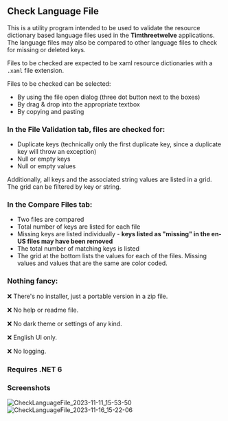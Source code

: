 ## Check Language File

This is a utility program intended to be used to validate the resource dictionary based language files used in the **Timthreetwelve** applications. The language files may also be compared to other language files to check for missing or deleted keys.

Files to be checked are expected to be xaml resource dictionaries with a `.xaml` file extension.

Files to be checked can be selected:
- By using the file open dialog (three dot button next to the boxes)
- By drag & drop into the appropriate textbox
- By copying and pasting

### In the File Validation tab, files are checked for:
- Duplicate keys (technically only the first duplicate key, since a duplicate key will throw an exception)
- Null or empty keys
- Null or empty values
  
Additionally, all keys and the associated string values are listed in a grid. The grid can be filtered by key or string.

### In the Compare Files tab:
- Two files are compared
- Total number of keys are listed for each file
- Missing keys are listed individually - **keys listed as "missing" in the en-US files may have been removed**
- The total number of matching keys is listed
- The grid at the bottom lists the values for each of the files. Missing values and values that are the same are color coded.

### Nothing fancy:
❌ There's no installer, just a portable version in a zip file.

❌ No help or readme file.

❌ No dark theme or settings of any kind.

❌ English UI only.

❌ No logging.

### Requires .NET 6

### Screenshots
![CheckLanguageFile_2023-11-11_15-53-50](https://github.com/Timthreetwelve/CheckLanguageFile/assets/43152358/c4761e8a-2b70-46de-b1c6-d44a62e8537e)
![CheckLanguageFile_2023-11-16_15-22-06](https://github.com/Timthreetwelve/CheckLanguageFile/assets/43152358/7e48485e-d79f-4ab8-8eac-6c5792e9e537)


